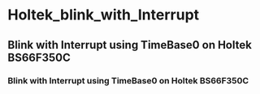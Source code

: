 # Holtek_blink_with_Interrupt
## **Blink with Interrupt using TimeBase0 on Holtek BS66F350C**  <!-- Smaller than H1 -->
### **Blink with Interrupt using TimeBase0 on Holtek BS66F350C**  <!-- Smaller than H2 -->
